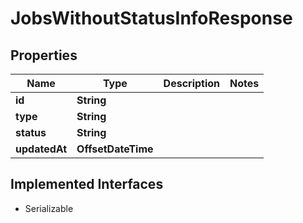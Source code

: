 

# JobsWithoutStatusInfoResponse


## Properties

| Name | Type | Description | Notes |
|------------ | ------------- | ------------- | -------------|
|**id** | **String** |  |  |
|**type** | **String** |  |  |
|**status** | **String** |  |  |
|**updatedAt** | **OffsetDateTime** |  |  |


## Implemented Interfaces

* Serializable


